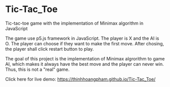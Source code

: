 # Tic-Tac_Toe
Tic-tac-toe game with the implementation of Minimax algorithm in JavaScript

The game use p5.js framework in JavaScript. The player is X and the AI is O. The player can choose if they want to make the first move. After chosing, the player shall click restart button to play.

The goal of this project is the implementation of Minimax algrorithm to game AI, which makes it always have the best move and the player can never win. Thus, this is not a "real" game.

Click here for live demo: https://thinhhoangpham.github.io/Tic-Tac_Toe/
